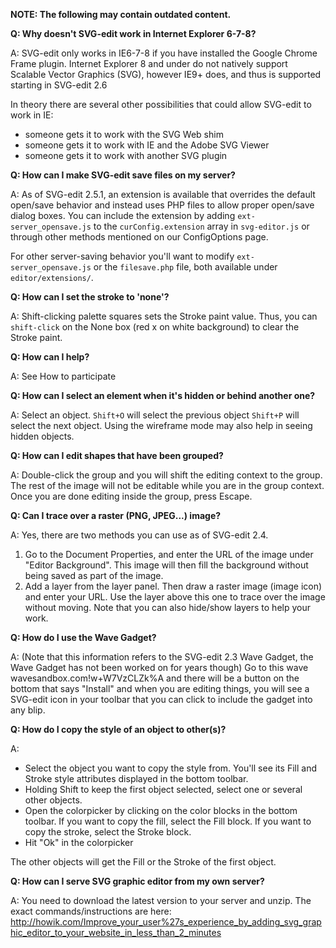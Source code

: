 **NOTE: The following may contain outdated content.**

**Q: Why doesn't SVG-edit work in Internet Explorer 6-7-8?**

A: SVG-edit only works in IE6-7-8 if you have installed the Google Chrome
Frame plugin. Internet Explorer 8 and under do not natively support Scalable
Vector Graphics (SVG), however IE9+ does, and thus is supported starting
in SVG-edit 2.6

In theory there are several other possibilities that could allow SVG-edit
to work in IE:

* someone gets it to work with the SVG Web shim
* someone gets it to work with IE and the Adobe SVG Viewer
* someone gets it to work with another SVG plugin

**Q: How can I make SVG-edit save files on my server?**

A: As of SVG-edit 2.5.1, an extension is available that overrides the
default open/save behavior and instead uses PHP files to allow proper
open/save dialog boxes. You can include the extension by adding
`ext-server_opensave.js` to the `curConfig.extension` array in
`svg-editor.js` or through other methods mentioned on our ConfigOptions page.

For other server-saving behavior you'll want to modify
`ext-server_opensave.js` or the `filesave.php` file, both available
under `editor/extensions/`.

**Q: How can I set the stroke to 'none'?**

A: Shift-clicking palette squares sets the Stroke paint value. Thus,
you can `shift-click` on the None box (red x on white background) to
clear the Stroke paint.

**Q: How can I help?**

A: See How to participate

**Q: How can I select an element when it's hidden or behind another one?**

A: Select an object. `Shift+O` will select the previous object `Shift+P`
will select the next object. Using the wireframe mode may also help in
seeing hidden objects.

**Q: How can I edit shapes that have been grouped?**

A: Double-click the group and you will shift the editing context to the
group. The rest of the image will not be editable while you are in the
group context. Once you are done editing inside the group, press Escape.

**Q: Can I trace over a raster (PNG, JPEG...) image?**

A: Yes, there are two methods you can use as of SVG-edit 2.4.

1. Go to the Document Properties, and enter the URL of the image under
  "Editor Background". This image will then fill the background without
  being saved as part of the image.
1. Add a layer from the layer panel. Then draw a raster image (image icon)
  and enter your URL. Use the layer above this one to trace over the image
  without moving. Note that you can also hide/show layers to help your work.

**Q: How do I use the Wave Gadget?**

A: (Note that this information refers to the SVG-edit 2.3 Wave Gadget,
  the Wave Gadget has not been worked on for years though) Go to this wave
  wavesandbox.com!w+W7VzCLZk%A and there will be a button on the bottom
  that says "Install" and when you are editing things, you will see a
  SVG-edit icon in your toolbar that you can click to include the gadget
  into any blip.

**Q: How do I copy the style of an object to other(s)?**

A:

- Select the object you want to copy the style from. You'll see its Fill and
  Stroke style attributes displayed in the bottom toolbar.
- Holding Shift to keep the first object selected, select one or several
  other objects.
- Open the colorpicker by clicking on the color blocks in the bottom
  toolbar. If you want to copy the fill, select the Fill block. If you
  want to copy the stroke, select the Stroke block.
- Hit "Ok" in the colorpicker

The other objects will get the Fill or the Stroke of the first object.

**Q: How can I serve SVG graphic editor from my own server?**

A: You need to download the latest version to your server and unzip.
The exact commands/instructions are here: <http://howik.com/Improve_your_user%27s_experience_by_adding_svg_graphic_editor_to_your_website_in_less_than_2_minutes>
